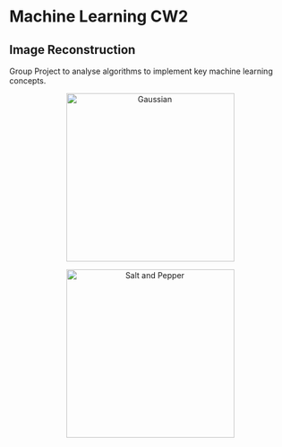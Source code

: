 # Machine Learning CW2

## Image Reconstruction

Group Project to analyse algorithms to implement key machine learning concepts.

<p align="center">
  <img src="./images/6.2/6G_1" alt="Gaussian" height="300" width = "300">
</p>

<p align="center">
  <img src="./images/6.2/6SP_1" alt="Salt and Pepper" height="300" width = "300">
</p>
